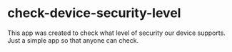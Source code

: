 # check-device-security-level
This app was created to check what level of security our device supports. Just a simple app so that anyone can check.

